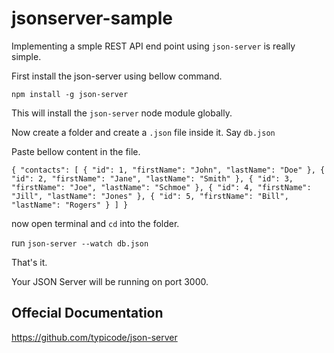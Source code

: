 # jsonserver-sample

Implementing a smple REST API end point using ``json-server`` is really simple.

First install the json-server using bellow command.

``npm install -g json-server``

This will install the ``json-server`` node module globally.

Now create a folder and create a ``.json`` file inside it. Say ``db.json``

Paste bellow content in the file.

``
{
    "contacts": [
        {
            "id": 1,
            "firstName": "John",
            "lastName": "Doe"
        },
        {
            "id": 2,
            "firstName": "Jane",
            "lastName": "Smith"
        },
        {
            "id": 3,
            "firstName": "Joe",
            "lastName": "Schmoe"
        },
        {
            "id": 4,
            "firstName": "Jill",
            "lastName": "Jones"
        },
        {
            "id": 5,
            "firstName": "Bill",
            "lastName": "Rogers"
        }
    ]
}
``

now open terminal and ``cd`` into the folder.

run ``json-server --watch db.json``

That's it. 

Your JSON Server will be running on port 3000.

Offecial Documentation
----------------------
https://github.com/typicode/json-server

